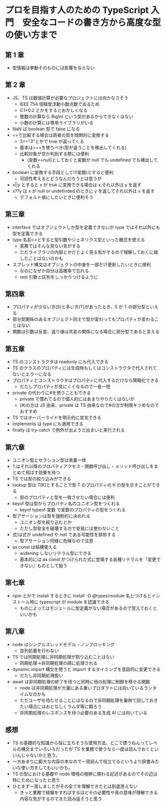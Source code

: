 # プロを目指す人のための TypeScript 入門　安全なコードの書き方から高度な型の使い方まで

## 第 1 章

- 型情報は挙動そのものには影響を与えない

## 第 2 章

- JS、TS は数値計算が必要なプロジェクトには向かなさそう
  - IEEE 754 倍精度浮動小数点数であるため
  - 0.1+0.2 とかをするとおかしくなる
  - 整数の計算なら BigInt という型があるからできなくはない
  - 小数の計算には専用ライブラリがいる
- NaN は boolean 型で false になる
- ==で比較する場合は両者の型を暗黙的に変換する
  - 3=="3"とかで true が返ってくる
  - 基本は===を使うべき(型が違うことを検出してくれる)
  - 比較対象が空か判別する際には便利
    - (変数==null)としておくと変数が null でも undefined でも検出してくれる
- boolean に変換する手段として!(!変数)とすると便利
  - 可読性考えるとどうなんだろうとは思うが
- x||y とすると x が true に変換できる場合は x,それ以外は y を返す
- x??y は x が null or undefinded のときに y を返してそれ以外は x を返す
  - デフォルト値にしたいときに便利そう

## 第三章

- interface ではオブジェクトしか型を定義できないが type ではそれ以外にも型を定義できる
- type 名前<>とすると型引数やジェネリクス型といった概念を使える
  - 実務ではそんな見ない気がする
  - ただライブラリの内部とかだとよく見る気がするので理解しておくに越したことはないのかも
- スプレッド構文はオブジェクトの中身を一部だけ更新したいときに便利
  - なのになぜか自分は高確率で忘れる
  - rest 引数と区別をしっかりつけるように

## 第四章

- プロパティが少ない方(S)と多い方(T)があったとき、S が T の部分型といえる
- 部分型関係のあるオブジェクト同士で型が変わってもプロパティが変わることはない
- 関数は引数は反変、返り値は共変の関係になる場合に部分型であると言える

## 第五章

- TS のコンストラクタは readonly にも代入できる
- TS のクラスのプロパティには生成時もしくはコンストラクタで代入されてないとエラーになる
- プロパティとコンストラクタはプロパティに代入するだけなら簡略化できる
  - だたしプロパティが見にくくなるので一長一短
- private の代わりに#を使うこともできる
  - private で慣れてるので個人的にはあまりやりたくはないが
  - (#)の方は JS 由来、private は TS 由来なので#の方が制限キツめなのでおすすめ
- TS ではオーバーライドを明示的に宣言できる
- implements は type にも適用できる
- finally は try-catch で例外が出ようと出まいと実行される

## 第六章

- ユニオン型とセクション型は表裏一体
- ?.はそれ以降のプロパティアクセス・関数呼び出し・メソッド呼び出しをまとめて飛ばす効果を持つ
- TS では型の絞り込みができる
- lookup 型は T[K]とすることで型 T のプロパティの K の型を示すことができる
  - 型のプロパティと型を一致させたい場合には便利
- keyof 型は型からプロパティ名のユニオン型をつくれる
  - keyof typeof 変数 で変数のプロパティの型をつくれる
- 型アサーションは型を強制的に決めれる
  - ユニオン型を絞り込むとか
  - ただし型安全を破壊するので安易には使わないこと
- 式!は式が undefined や null である可能性を排除する
  - 型アサーション同様に危険なので注意
- as const は結構使える
  - widening しないリテラル型にできる
  - 基本的には as const がつけられた式に登場する各種リテラルを「変更できない」ものとして扱う

## 第七章

- npm とかで install するときに install -D @types/module 名とつけるとインストール時に typescript が module を認識できる
  - ものによってはモジュールに型定義がない場合があるので覚えておくといいかも

## 第八章

- node はシングルスレッドモデル・ノンブロッキング
  - 並列処置を行わない
- TS では同期処理に非同期処理が割り込むことはない
  - 同期処理->非同期処理の順に処理される
- dynamic import 構文を使うと import するタイミングを意図的に変更できる
  - だたし非同期処理扱い
- await は非同期処理の終了を待つと同時に他の処理に制御を移せる関数
  - node は非同期処理が大量にある重いプロダクトには向いているランタイムなのかも
  - ただユーザを待たせることにはなるので非同期処理を裏側て回しておきたい場合にはおとなしくラムダ等に頼ろう
  - 非同期処理のレスポンスを待つ必要のある生成 AI には向いている

## 感想

- TS の基礎的な知識から役に立ちそうな使用方法、どこで使うねんってレベルの構文までいろいろだったが TS を業務で使うなら一度は読んでおくといいんじゃないかと思う。
- 一方あまりに膨大な内容の本なので一周読んで役立てるというより辞書みたいな使い方をしてもいいかも。
- TS の型における基礎や node 環境の根幹に関わる記述があるのでその辺は特にためになったと思う
- ひとまず一周しましたがその全てを理解できたとは到底思えない
  - きっと業務で経験をすればするほどその必要性や真の意味が理解できる内容な気がするのでまた読み返そうと思う
